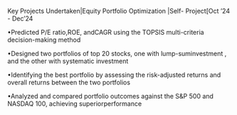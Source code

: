 Key Projects Undertaken|Equity Portfolio Optimization |Self- Project[Oct ’24 - Dec’24

•Predicted P/E ratio,ROE, andCAGR using the TOPSIS multi-criteria decision-making method

•Designed two portfolios of top 20 stocks, one with lump-suminvestment , and the other with systematic investment

•Identifying the best portfolio by assessing the risk-adjusted returns and overall returns between the two portfolios

•Analyzed and compared portfolio outcomes against the S&P 500 and NASDAQ 100, achieving superiorperformance
